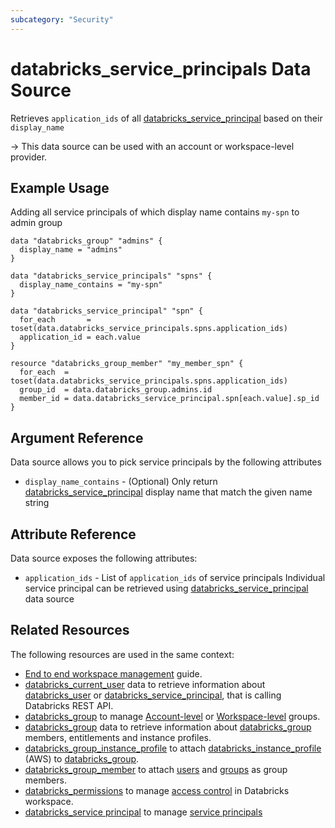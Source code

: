 ```yaml
---
subcategory: "Security"
---
```


# databricks_service_principals Data Source

Retrieves `application_ids` of all [databricks_service_principal](../resources/service_principal.md) based on their `display_name`

-> This data source can be used with an account or workspace-level provider.

## Example Usage

Adding all service principals of which display name contains `my-spn` to admin group

```hcl
data "databricks_group" "admins" {
  display_name = "admins"
}

data "databricks_service_principals" "spns" {
  display_name_contains = "my-spn"
}

data "databricks_service_principal" "spn" {
  for_each       = toset(data.databricks_service_principals.spns.application_ids)
  application_id = each.value
}

resource "databricks_group_member" "my_member_spn" {
  for_each  = toset(data.databricks_service_principals.spns.application_ids)
  group_id  = data.databricks_group.admins.id
  member_id = data.databricks_service_principal.spn[each.value].sp_id
}
```

## Argument Reference

Data source allows you to pick service principals by the following attributes

- `display_name_contains` - (Optional) Only return [databricks_service_principal](service_principal.md) display name that match the given name string

## Attribute Reference

Data source exposes the following attributes:

- `application_ids` - List of `application_ids` of service principals Individual service principal can be retrieved using [databricks_service_principal](service_principal.md) data source

## Related Resources

The following resources are used in the same context:

- [End to end workspace management](../guides/workspace-management.md) guide.
- [databricks_current_user](current_user.md) data to retrieve information about [databricks_user](../resources/user.md) or [databricks_service_principal](../resources/service_principal.md), that is calling Databricks REST API.
- [databricks_group](../resources/group.md) to manage [Account-level](https://docs.databricks.com/aws/en/admin/users-groups/groups) or [Workspace-level](https://docs.databricks.com/aws/en/admin/users-groups/workspace-local-groups) groups.
- [databricks_group](group.md) data to retrieve information about [databricks_group](../resources/group.md) members, entitlements and instance profiles.
- [databricks_group_instance_profile](../resources/group_instance_profile.md) to attach [databricks_instance_profile](../resources/instance_profile.md) (AWS) to [databricks_group](../resources/group.md).
- [databricks_group_member](../resources/group_member.md) to attach [users](../resources/user.md) and [groups](../resources/group.md) as group members.
- [databricks_permissions](../resources/permissions.md) to manage [access control](https://docs.databricks.com/security/access-control/index.html) in Databricks workspace.
- [databricks_service principal](../resources/service_principal.md) to manage [service principals](../resources/service_principal.md)
